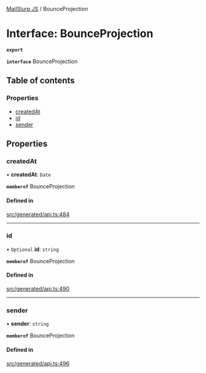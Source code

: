 [MailSlurp JS](../README.md) / BounceProjection

# Interface: BounceProjection

**`export`**

**`interface`** BounceProjection

## Table of contents

### Properties

- [createdAt](BounceProjection.md#createdat)
- [id](BounceProjection.md#id)
- [sender](BounceProjection.md#sender)

## Properties

### createdAt

• **createdAt**: `Date`

**`memberof`** BounceProjection

#### Defined in

[src/generated/api.ts:484](https://github.com/mailslurp/mailslurp-client/blob/75eefbf/src/generated/api.ts#L484)

___

### id

• `Optional` **id**: `string`

**`memberof`** BounceProjection

#### Defined in

[src/generated/api.ts:490](https://github.com/mailslurp/mailslurp-client/blob/75eefbf/src/generated/api.ts#L490)

___

### sender

• **sender**: `string`

**`memberof`** BounceProjection

#### Defined in

[src/generated/api.ts:496](https://github.com/mailslurp/mailslurp-client/blob/75eefbf/src/generated/api.ts#L496)
